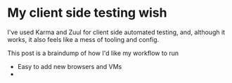 # My client side testing wish

I've used Karma and Zuul for client side automated testing, and, although it works, it also feels like a mess of tooling and config.

This post is a braindump of how I'd like my workflow to run

<!--more-->

- Easy to add new browsers and VMs
-